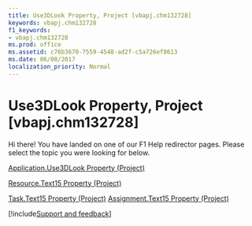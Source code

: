 ```yaml
---
title: Use3DLook Property, Project [vbapj.chm132728]
keywords: vbapj.chm132728
f1_keywords:
- vbapj.chm132728
ms.prod: office
ms.assetid: c76b3670-7559-4548-ad2f-c5a726ef8613
ms.date: 06/08/2017
localization_priority: Normal
---
```



# Use3DLook Property, Project [vbapj.chm132728]

Hi there! You have landed on one of our F1 Help redirector pages. Please select the topic you were looking for below.

[Application.Use3DLook Property (Project)](https://msdn.microsoft.com/library/df4fce68-5ce1-5a99-3001-597a19871b1c%28Office.15%29.aspx)

[Resource.Text15 Property (Project)](https://msdn.microsoft.com/library/5d129c9b-19b9-01af-7515-6ba872f8404b%28Office.15%29.aspx)

[Task.Text15 Property (Project)](https://msdn.microsoft.com/library/060c86c8-1454-3042-ad27-cb05e609d167%28Office.15%29.aspx)
[Assignment.Text15 Property (Project)](https://msdn.microsoft.com/library/98f6ac6f-c443-e7b7-cdaa-e6ddb1046623%28Office.15%29.aspx)

[!include[Support and feedback](~/includes/feedback-boilerplate.md)]